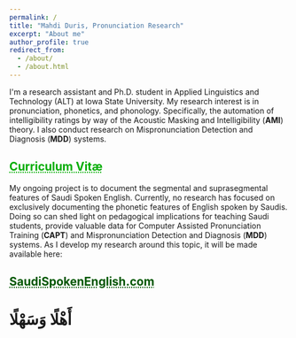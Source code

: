 ```yaml
---
permalink: /
title: "Mahdi Duris, Pronunciation Research"
excerpt: "About me"
author_profile: true
redirect_from: 
  - /about/
  - /about.html
---
```


I'm a research assistant and Ph.D. student in Applied Linguistics and Technology (ALT) at Iowa State University. My research interest is in pronunciation, phonetics, and phonology. Specifically, the automation of intelligibility ratings by way of the Acoustic Masking and Intelligibility (**AMI**) theory. I also conduct research on Mispronunciation Detection and Diagnosis (**MDD**) systems.<br/>
## <a href="https://mahdiduris.github.io/files/MDuris_CVApr2022.pdf" target="_blank" style="text-align: center; color: #00ad00; text-decoration: underline;text-decoration-style: dotted;">Curriculum Vitæ</a><br/>

My ongoing project is to document the segmental and suprasegmental features of Saudi Spoken English. Currently, no research has focused on exclusively documenting the phonetic features of English spoken by Saudis. Doing so can shed light on pedagogical implications for teaching Saudi students, provide valuable data for Computer Assisted Pronunciation Training (**CAPT**) and Mispronunciation Detection and Diagnosis (**MDD**) systems. As I develop my research around this topic, it will be made available here:<br/>
## <a href="https://saudispokenenglish.com" target="_blank" style="text-align: center; color: #005700; text-decoration: underline;text-decoration-style: dotted;">SaudiSpokenEnglish.com</a>

# أَهْلًا وَسَهْلًا
